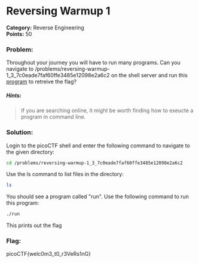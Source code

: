 # Reversing Warmup 1
__Category:__ Reverse Engineering  
__Points:__ 50

### Problem:

Throughout your journey you will have to run many programs. Can you navigate to /problems/reversing-warmup-1_3_7c0eade7faf60ffe3485e12098e2a6c2 on the shell server and run this [program](run) to retreive the flag?

##### Hints:
> If you are searching online, it might be worth finding how to exeucte a program in command line.

### Solution:

Login to the picoCTF shell and enter the following command to navigate to the given directory:

```bash
cd /problems/reversing-warmup-1_3_7c0eade7faf60ffe3485e12098e2a6c2
```

Use the ls command to list files in the directory:

```bash
ls
```

You should see a program called "run". Use the following command to run this program:

```bash
./run
```

This prints out the flag

### Flag:

picoCTF{welc0m3_t0_r3VeRs1nG}

